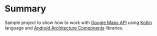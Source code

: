 # Summary

Sample project to show how to work with [Google Maps API](https://developers.google.com/maps/documentation/android-api/) using [Kotlin](https://kotlinlang.org/docs/reference/) language and [Android Architecture Components](https://developer.android.com/topic/libraries/architecture/index.html) libraries.

